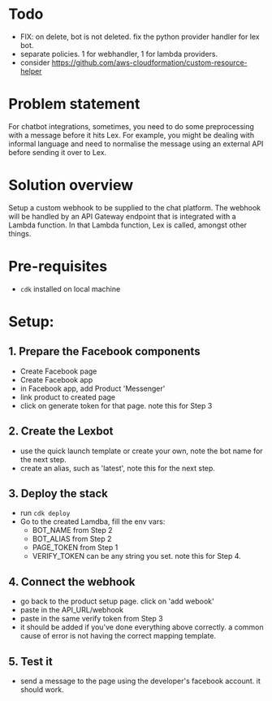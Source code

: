 # Todo
- FIX: on delete, bot is not deleted. fix the python provider handler for lex bot.
- separate policies. 1 for webhandler, 1 for lambda providers.
- consider https://github.com/aws-cloudformation/custom-resource-helper

# Problem statement
For chatbot integrations, sometimes, you need to do some preprocessing with a message before it hits Lex. For example, you might be dealing with informal language and need to normalise the message using an external API before sending it over to Lex.

# Solution overview
Setup a custom webhook to be supplied to the chat platform. The webhook will be handled by an API Gateway endpoint that is integrated with a Lambda function. In that Lambda function, Lex is called, amongst other things.

# Pre-requisites
- `cdk` installed on local machine

# Setup:
## 1. Prepare the Facebook components
- Create Facebook page
- Create Facebook app
- in Facebook app, add Product 'Messenger'
- link product to created page
- click on generate token for that page. note this for Step 3
## 2. Create the Lexbot
- use the quick launch template or create your own, note the bot name for the next step.
- create an alias, such as 'latest', note this for the next step.
## 3. Deploy the stack
- run `cdk deploy`
- Go to the created Lamdba, fill the env vars:
  - BOT_NAME from Step 2
  - BOT_ALIAS from Step 2
  - PAGE_TOKEN from Step 1
  - VERIFY_TOKEN can be any string you set. note this for Step 4.
## 4. Connect the webhook
- go back to the product setup page. click on 'add webook'
- paste in the API_URL/webhook
- paste in the same verify token from Step 3
- it should be added if you've done everything above correctly. a common cause of error is not having the correct mapping template.
## 5. Test it
- send a message to the page using the developer's facebook account. it should work.